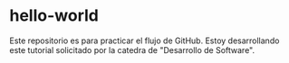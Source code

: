 # hello-world
Este repositorio es para practicar el flujo de GitHub.
Estoy desarrollando este tutorial solicitado por la catedra de "Desarrollo de Software".
